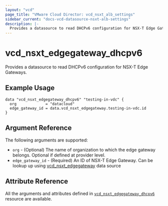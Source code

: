 ```yaml
---
layout: "vcd"
page_title: "VMware Cloud Director: vcd_nsxt_alb_settings"
sidebar_current: "docs-vcd-datasource-nsxt-alb-settings"
description: |-
  Provides a datasource to read DHCPv6 configuration for NSX-T Edge Gateways.
---
```


# vcd\_nsxt\_edgegateway\_dhcpv6

Provides a datasource to read DHCPv6 configuration for NSX-T Edge Gateways.

## Example Usage

```hcl
data "vcd_nsxt_edgegateway_dhcpv6" "testing-in-vdc" {
  org             = "datacloud"
  edge_gateway_id = data.vcd_nsxt_edgegateway.testing-in-vdc.id
}
```

## Argument Reference

The following arguments are supported:

* `org` - (Optional) The name of organization to which the edge gateway belongs. Optional if defined at provider level.
* `edge_gateway_id` - (Required) An ID of NSX-T Edge Gateway. Can be lookup up using
  [vcd_nsxt_edgegateway](/providers/vmware/vcd/latest/docs/data-sources/nsxt_edgegateway) data source

## Attribute Reference

All the arguments and attributes defined in
[`vcd_nsxt_edgegateway_dhcpv6`](/providers/vmware/vcd/latest/docs/resources/nsxt_edgegateway_dhcpv6)
resource are available.
